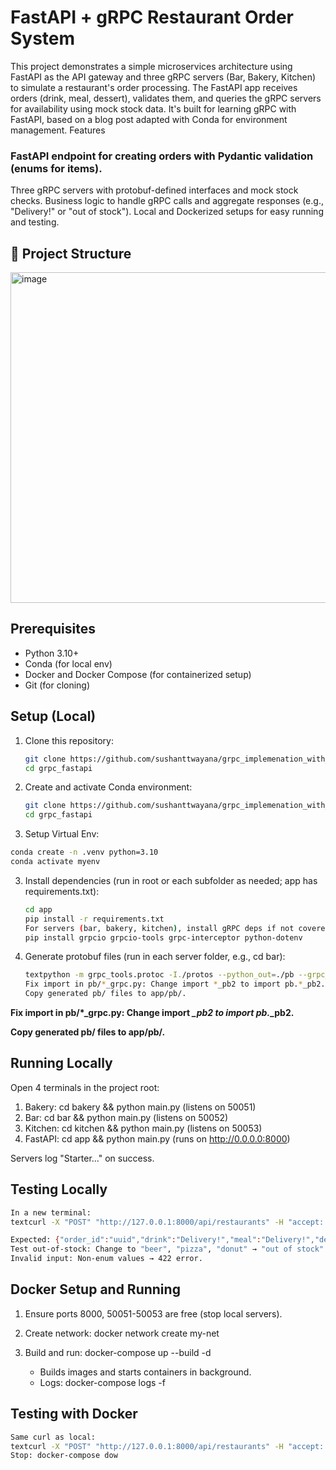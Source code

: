 # FastAPI + gRPC Restaurant Order System
This project demonstrates a simple microservices architecture using FastAPI as the API gateway and three gRPC servers (Bar, Bakery, Kitchen) to simulate a restaurant's order processing. The FastAPI app receives orders (drink, meal, dessert), validates them, and queries the gRPC servers for availability using mock stock data. It's built for learning gRPC with FastAPI, based on a blog post adapted with Conda for environment management.
Features

### FastAPI endpoint for creating orders with Pydantic validation (enums for items).
Three gRPC servers with protobuf-defined interfaces and mock stock checks.
Business logic to handle gRPC calls and aggregate responses (e.g., "Delivery!" or "out of stock").
Local and Dockerized setups for easy running and testing.

## 📁 Project Structure

<img width="662" height="529" alt="image" src="https://github.com/user-attachments/assets/fc2141b0-db30-4c37-b202-33f4b204bfc1" />


## Prerequisites

- Python 3.10+
- Conda (for local env)
- Docker and Docker Compose (for containerized setup)
- Git (for cloning)

## Setup (Local)

1. Clone this repository:

   ```bash
   git clone https://github.com/sushanttwayana/grpc_implemenation_with_fastapi.git
   cd grpc_fastapi
   ```
2. Create and activate Conda environment:

   ```bash
   git clone https://github.com/sushanttwayana/grpc_implemenation_with_fastapi.git
   cd grpc_fastapi
   ```
2.  Setup Virtual Env:

   ```bash
   conda create -n .venv python=3.10
   conda activate myenv
   ```

3. Install dependencies (run in root or each subfolder as needed; app has requirements.txt):

   ```bash
   cd app
   pip install -r requirements.txt
   For servers (bar, bakery, kitchen), install gRPC deps if not covered:
   pip install grpcio grpcio-tools grpc-interceptor python-dotenv
   ```
4. Generate protobuf files (run in each server folder, e.g., cd bar):
   ```bash
   textpython -m grpc_tools.protoc -I./protos --python_out=./pb --grpc_python_out=./pb ./protos/bar.proto
   Fix import in pb/*_grpc.py: Change import *_pb2 to import pb.*_pb2.
   Copy generated pb/ files to app/pb/.
   ```

**Fix import in pb/*_grpc.py: Change import *_pb2 to import pb.*_pb2.** 

**Copy generated pb/ files to app/pb/.**


## Running Locally
Open 4 terminals in the project root:

1. Bakery: cd bakery && python main.py (listens on 50051)
2. Bar: cd bar && python main.py (listens on 50052)
3. Kitchen: cd kitchen && python main.py (listens on 50053)
4. FastAPI: cd app && python main.py (runs on http://0.0.0.0:8000)

Servers log "Starter..." on success.

## Testing Locally
 ```bash
In a new terminal:
textcurl -X "POST" "http://127.0.0.1:8000/api/restaurants" -H "accept: application/json" -H "Content-Type: application/json" -d "{ \"drink\": \"coffee\", \"meal\": \"pasta\", \"dessert\": \"cookie\" }"

Expected: {"order_id":"uuid","drink":"Delivery!","meal":"Delivery!","dessert":"Delivery!"}
Test out-of-stock: Change to "beer", "pizza", "donut" → "out of stock" messages.
Invalid input: Non-enum values → 422 error.
```

## Docker Setup and Running

1. Ensure ports 8000, 50051-50053 are free (stop local servers).
2. Create network: docker network create my-net
3. Build and run: docker-compose up --build -d
   
   - Builds images and starts containers in background.
   - Logs: docker-compose logs -f


## Testing with Docker
```bash
Same curl as local:
textcurl -X "POST" "http://127.0.0.1:8000/api/restaurants" -H "accept: application/json" -H "Content-Type: application/json" -d "{ \"drink\": \"coffee\", \"meal\": \"pasta\", \"dessert\": \"cookie\" }"
Stop: docker-compose dow
```


